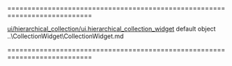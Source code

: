 <!--**
/*-------------------------------------------
    Auto-generated file. Do not modify.
-------------------------------------------

**-->
===========================================================================
<!--hidden--><!--/hidden-->
<!--module--><a href="/Documentation/16_2/Guide/Common/Modularity/#Common_Modularity_DevExtreme_Modules_Structure_ui_hierarchical_collection_ui_hierarchical_collection_widget">ui/hierarchical_collection/ui.hierarchical_collection_widget</a><!--/module-->
<!--export-->default<!--/export-->
<!--type-->object<!--/type-->
<!--inherits-->..\CollectionWidget\CollectionWidget.md<!--/inherits-->
===========================================================================

<!--shortDescription-->

<!--/shortDescription-->

<!--fullDescription-->

<!--/fullDescription-->